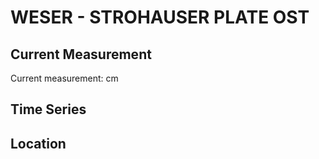 # WESER - STROHAUSER PLATE OST

## Current Measurement

Current measurement: <Value topic="rivers/pegel-online/WESER/STROHAUSER PLATE OST/measurementValue"/> cm

## Time Series

<TimeSeries topic="rivers/pegel-online/WESER/STROHAUSER PLATE OST/measurementValue" period="week" />

## Location

<WorldMap>
  <Marker lat="None" lon="None" labelTopic="rivers/pegel-online/WESER/STROHAUSER PLATE OST" />
</WorldMap>
